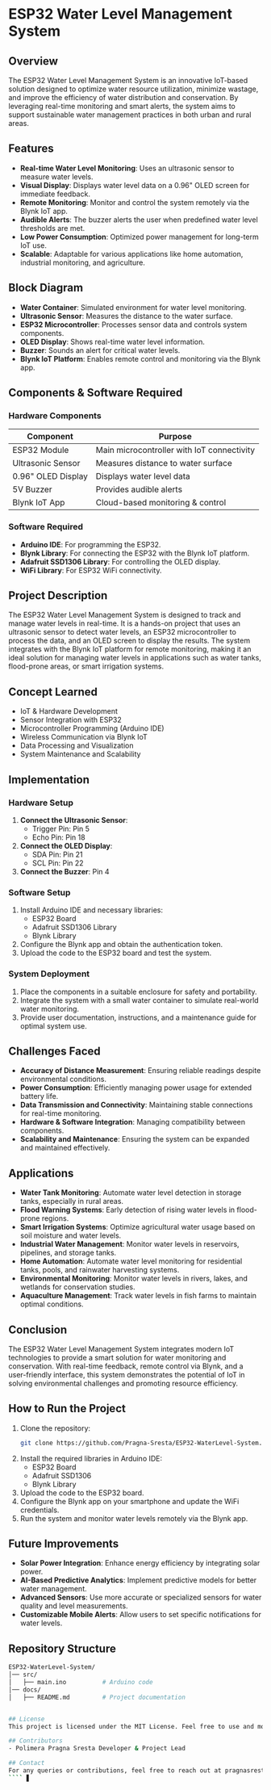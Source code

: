 # ESP32 Water Level Management System

## Overview
The ESP32 Water Level Management System is an innovative IoT-based solution designed to optimize water resource utilization, minimize wastage, and improve the efficiency of water distribution and conservation. By leveraging real-time monitoring and smart alerts, the system aims to support sustainable water management practices in both urban and rural areas.

## Features
- **Real-time Water Level Monitoring**: Uses an ultrasonic sensor to measure water levels.
- **Visual Display**: Displays water level data on a 0.96" OLED screen for immediate feedback.
- **Remote Monitoring**: Monitor and control the system remotely via the Blynk IoT app.
- **Audible Alerts**: The buzzer alerts the user when predefined water level thresholds are met.
- **Low Power Consumption**: Optimized power management for long-term IoT use.
- **Scalable**: Adaptable for various applications like home automation, industrial monitoring, and agriculture.

## Block Diagram
- **Water Container**: Simulated environment for water level monitoring.
- **Ultrasonic Sensor**: Measures the distance to the water surface.
- **ESP32 Microcontroller**: Processes sensor data and controls system components.
- **OLED Display**: Shows real-time water level information.
- **Buzzer**: Sounds an alert for critical water levels.
- **Blynk IoT Platform**: Enables remote control and monitoring via the Blynk app.

## Components & Software Required
### Hardware Components
| Component         | Purpose                                |
|-------------------|----------------------------------------|
| ESP32 Module      | Main microcontroller with IoT connectivity |
| Ultrasonic Sensor | Measures distance to water surface     |
| 0.96" OLED Display| Displays water level data              |
| 5V Buzzer         | Provides audible alerts                |
| Blynk IoT App     | Cloud-based monitoring & control       |

### Software Required
- **Arduino IDE**: For programming the ESP32.
- **Blynk Library**: For connecting the ESP32 with the Blynk IoT platform.
- **Adafruit SSD1306 Library**: For controlling the OLED display.
- **WiFi Library**: For ESP32 WiFi connectivity.

## Project Description
The ESP32 Water Level Management System is designed to track and manage water levels in real-time. It is a hands-on project that uses an ultrasonic sensor to detect water levels, an ESP32 microcontroller to process the data, and an OLED screen to display the results. The system integrates with the Blynk IoT platform for remote monitoring, making it an ideal solution for managing water levels in applications such as water tanks, flood-prone areas, or smart irrigation systems.

## Concept Learned
- IoT & Hardware Development
- Sensor Integration with ESP32
- Microcontroller Programming (Arduino IDE)
- Wireless Communication via Blynk IoT
- Data Processing and Visualization
- System Maintenance and Scalability

## Implementation
### Hardware Setup
1. **Connect the Ultrasonic Sensor**:
    - Trigger Pin: Pin 5
    - Echo Pin: Pin 18
2. **Connect the OLED Display**:
    - SDA Pin: Pin 21
    - SCL Pin: Pin 22
3. **Connect the Buzzer**: Pin 4

### Software Setup
1. Install Arduino IDE and necessary libraries:
    - ESP32 Board
    - Adafruit SSD1306 Library
    - Blynk Library
2. Configure the Blynk app and obtain the authentication token.
3. Upload the code to the ESP32 board and test the system.

### System Deployment
1. Place the components in a suitable enclosure for safety and portability.
2. Integrate the system with a small water container to simulate real-world water monitoring.
3. Provide user documentation, instructions, and a maintenance guide for optimal system use.

## Challenges Faced
- **Accuracy of Distance Measurement**: Ensuring reliable readings despite environmental conditions.
- **Power Consumption**: Efficiently managing power usage for extended battery life.
- **Data Transmission and Connectivity**: Maintaining stable connections for real-time monitoring.
- **Hardware & Software Integration**: Managing compatibility between components.
- **Scalability and Maintenance**: Ensuring the system can be expanded and maintained effectively.

## Applications
- **Water Tank Monitoring**: Automate water level detection in storage tanks, especially in rural areas.
- **Flood Warning Systems**: Early detection of rising water levels in flood-prone regions.
- **Smart Irrigation Systems**: Optimize agricultural water usage based on soil moisture and water levels.
- **Industrial Water Management**: Monitor water levels in reservoirs, pipelines, and storage tanks.
- **Home Automation**: Automate water level monitoring for residential tanks, pools, and rainwater harvesting systems.
- **Environmental Monitoring**: Monitor water levels in rivers, lakes, and wetlands for conservation studies.
- **Aquaculture Management**: Track water levels in fish farms to maintain optimal conditions.

## Conclusion
The ESP32 Water Level Management System integrates modern IoT technologies to provide a smart solution for water monitoring and conservation. With real-time feedback, remote control via Blynk, and a user-friendly interface, this system demonstrates the potential of IoT in solving environmental challenges and promoting resource efficiency.

## How to Run the Project
1. Clone the repository:
    ```bash
    git clone https://github.com/Pragna-Sresta/ESP32-WaterLevel-System.git
    ```
2. Install the required libraries in Arduino IDE:
    - ESP32 Board
    - Adafruit SSD1306
    - Blynk Library
3. Upload the code to the ESP32 board.
4. Configure the Blynk app on your smartphone and update the WiFi credentials.
5. Run the system and monitor water levels remotely via the Blynk app.

## Future Improvements
- **Solar Power Integration**: Enhance energy efficiency by integrating solar power.
- **AI-Based Predictive Analytics**: Implement predictive models for better water management.
- **Advanced Sensors**: Use more accurate or specialized sensors for water quality and level measurements.
- **Customizable Mobile Alerts**: Allow users to set specific notifications for water levels.

## Repository Structure
```bash
ESP32-WaterLevel-System/
│── src/
│   ├── main.ino          # Arduino code
│── docs/
│   ├── README.md         # Project documentation


## License
This project is licensed under the MIT License. Feel free to use and modify it for educational and non-commercial purposes.

## Contributors
- Polimera Pragna Sresta Developer & Project Lead

## Contact
For any queries or contributions, feel free to reach out at pragnasresta05@gmail.com.
```` ▋
